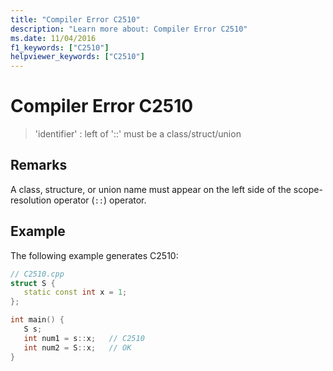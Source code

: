```yaml
---
title: "Compiler Error C2510"
description: "Learn more about: Compiler Error C2510"
ms.date: 11/04/2016
f1_keywords: ["C2510"]
helpviewer_keywords: ["C2510"]
---
```

# Compiler Error C2510

> 'identifier' : left of '::' must be a class/struct/union

## Remarks

A class, structure, or union name must appear on the left side of the scope-resolution operator (`::`) operator.

## Example

The following example generates C2510:

```cpp
// C2510.cpp
struct S {
   static const int x = 1;
};

int main() {
   S s;
   int num1 = s::x;   // C2510
   int num2 = S::x;   // OK
}
```
